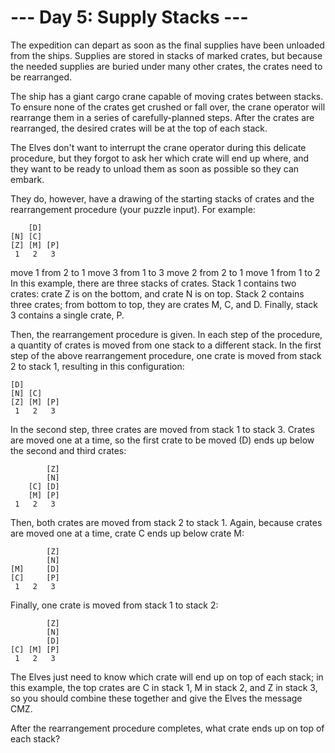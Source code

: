# --- Day 5: Supply Stacks ---

The expedition can depart as soon as the final supplies have been unloaded from the ships. Supplies are stored in stacks of marked crates, but because the needed supplies are buried under many other crates, the crates need to be rearranged.

The ship has a giant cargo crane capable of moving crates between stacks. To ensure none of the crates get crushed or fall over, the crane operator will rearrange them in a series of carefully-planned steps. After the crates are rearranged, the desired crates will be at the top of each stack.

The Elves don't want to interrupt the crane operator during this delicate procedure, but they forgot to ask her which crate will end up where, and they want to be ready to unload them as soon as possible so they can embark.

They do, however, have a drawing of the starting stacks of crates and the rearrangement procedure (your puzzle input). For example:

```
    [D]
[N] [C]
[Z] [M] [P]
 1   2   3
```

move 1 from 2 to 1
move 3 from 1 to 3
move 2 from 2 to 1
move 1 from 1 to 2
In this example, there are three stacks of crates. Stack 1 contains two crates: crate Z is on the bottom, and crate N is on top. Stack 2 contains three crates; from bottom to top, they are crates M, C, and D. Finally, stack 3 contains a single crate, P.

Then, the rearrangement procedure is given. In each step of the procedure, a quantity of crates is moved from one stack to a different stack. In the first step of the above rearrangement procedure, one crate is moved from stack 2 to stack 1, resulting in this configuration:

```
[D]
[N] [C]
[Z] [M] [P]
 1   2   3
```

In the second step, three crates are moved from stack 1 to stack 3. Crates are moved one at a time, so the first crate to be moved (D) ends up below the second and third crates:

```
        [Z]
        [N]
    [C] [D]
    [M] [P]
 1   2   3
```

Then, both crates are moved from stack 2 to stack 1. Again, because crates are moved one at a time, crate C ends up below crate M:

```
        [Z]
        [N]
[M]     [D]
[C]     [P]
 1   2   3
```

Finally, one crate is moved from stack 1 to stack 2:

```
        [Z]
        [N]
        [D]
[C] [M] [P]
 1   2   3
```

The Elves just need to know which crate will end up on top of each stack; in this example, the top crates are C in stack 1, M in stack 2, and Z in stack 3, so you should combine these together and give the Elves the message CMZ.

After the rearrangement procedure completes, what crate ends up on top of each stack?
